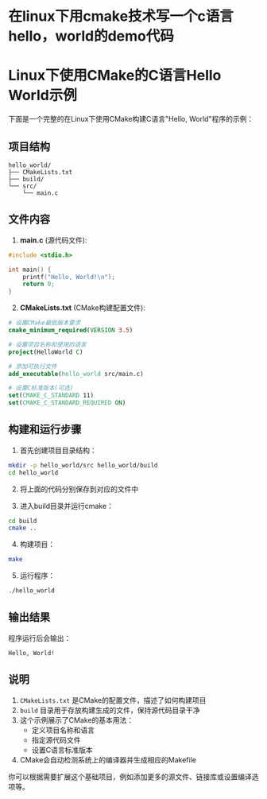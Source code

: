 # 在linux下用cmake技术写一个c语言hello，world的demo代码
# Linux下使用CMake的C语言Hello World示例

下面是一个完整的在Linux下使用CMake构建C语言"Hello, World"程序的示例：

## 项目结构

```
hello_world/
├── CMakeLists.txt
├── build/
└── src/
    └── main.c
```

## 文件内容

1. **main.c** (源代码文件):
```c
#include <stdio.h>

int main() {
    printf("Hello, World!\n");
    return 0;
}
```

2. **CMakeLists.txt** (CMake构建配置文件):
```cmake
# 设置CMake最低版本要求
cmake_minimum_required(VERSION 3.5)

# 设置项目名称和使用的语言
project(HelloWorld C)

# 添加可执行文件
add_executable(hello_world src/main.c)

# 设置C标准版本(可选)
set(CMAKE_C_STANDARD 11)
set(CMAKE_C_STANDARD_REQUIRED ON)
```

## 构建和运行步骤

1. 首先创建项目目录结构：
```bash
mkdir -p hello_world/src hello_world/build
cd hello_world
```

2. 将上面的代码分别保存到对应的文件中

3. 进入build目录并运行cmake：
```bash
cd build
cmake ..
```

4. 构建项目：
```bash
make
```

5. 运行程序：
```bash
./hello_world
```

## 输出结果

程序运行后会输出：
```
Hello, World!
```

## 说明

1. `CMakeLists.txt` 是CMake的配置文件，描述了如何构建项目
2. `build` 目录用于存放构建生成的文件，保持源代码目录干净
3. 这个示例展示了CMake的基本用法：
   - 定义项目名称和语言
   - 指定源代码文件
   - 设置C语言标准版本
4. CMake会自动检测系统上的编译器并生成相应的Makefile

你可以根据需要扩展这个基础项目，例如添加更多的源文件、链接库或设置编译选项等。
